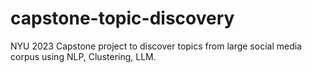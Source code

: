 # capstone-topic-discovery
NYU 2023 Capstone project to discover topics from large social media corpus using NLP, Clustering, LLM.
